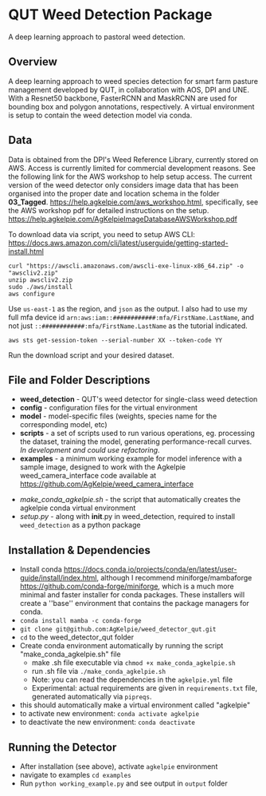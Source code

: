 # QUT Weed Detection Package
A deep learning approach to pastoral weed detection. 


## Overview
A deep learning approach to weed species detection for smart farm pasture management developed by QUT, in collaboration with AOS, DPI and UNE. With a Resnet50 backbone, FasterRCNN and MaskRCNN are used for bounding box and polygon annotations, respectively. A virtual environment is setup to contain the weed detection model via conda.


## Data
Data is obtained from the DPI's Weed Reference Library, currently stored on AWS. Access is currently limited for commercial development reasons. See the following link for the AWS workshop to help setup access. The current version of the weed detector only considers image data that has been organised into the proper date and location schema in the folder **03_Tagged**.
https://help.agkelpie.com/aws_workshop.html, specifically, see the AWS workshop pdf for detailed instructions on the setup.
https://help.agkelpie.com/AgKelpieImageDatabaseAWSWorkshop.pdf

To download data via script, you need to setup AWS CLI: https://docs.aws.amazon.com/cli/latest/userguide/getting-started-install.html

    curl "https://awscli.amazonaws.com/awscli-exe-linux-x86_64.zip" -o "awscliv2.zip"
    unzip awscliv2.zip
    sudo ./aws/install
    aws configure

Use `us-east-1` as the region, and `json` as the output. I also had to use my full mfa device id `arn:aws:iam::############:mfa/FirstName.LastName`, and not just `::############:mfa/FirstName.LastName` as the tutorial indicated.

    aws sts get-session-token --serial-number XX --token-code YY

Run the download script and your desired dataset. 


## File and Folder Descriptions
* **weed_detection** - QUT's weed detector for single-class weed detection
* **config** - configuration files for the virtual environment
* **model** - model-specific files (weights, species name for the corresponding model, etc)
* **scripts** - a set of scripts used to run various operations, eg. processing the dataset, training the model, generating performance-recall curves. *In development and could use refactoring*.
* **examples** - a minimum working example for model inference with a sample image, designed to work with the Agkelpie weed_camera_interface code available at https://github.com/AgKelpie/weed_camera_interface
- *make_conda_agkelpie.sh* - the script that automatically creates the agkelpie conda virtual environment
- *setup.py* - along with __init__.py in weed_detection, required to install ``weed_detection`` as a python package


## Installation & Dependencies
- Install conda https://docs.conda.io/projects/conda/en/latest/user-guide/install/index.html, although I recommend miniforge/mambaforge https://github.com/conda-forge/miniforge, which is a much more minimal and faster installer for conda packages. These installers will create a ''base'' environment that contains the package managers for conda.
- `conda install mamba -c conda-forge`
- `git clone git@github.com:AgKelpie/weed_detector_qut.git`
- `cd` to the weed_detector_qut folder
- Create conda environment automatically by running the script "make_conda_agkelpie.sh" file
    - make .sh file executable via `chmod +x make_conda_agkelpie.sh`
    - run .sh file via `./make_conda_agkelpie.sh`
    - Note: you can read the dependencies in the `agkelpie.yml` file
    - Experimental: actual requirements are given in `requirements.txt` file, generated automatically via `pipreqs`.
- this should automatically make a virtual environment called "agkelpie"
- to activate new environment: `conda activate agkelpie`
- to deactivate the new environment: `conda deactivate`


## Running the Detector
- After installation (see above), activate `agkelpie` environment
- navigate to examples `cd examples`
- Run `python working_example.py` and see output in `output` folder



